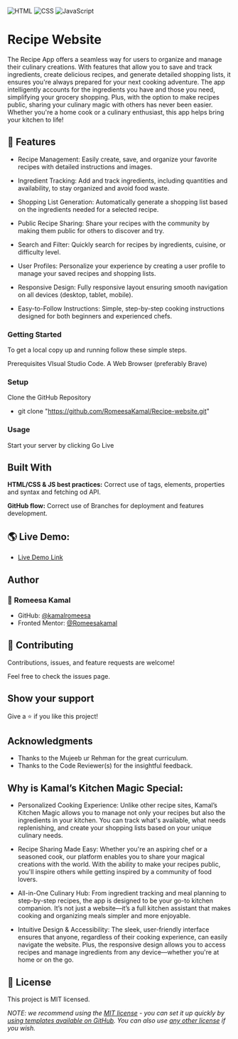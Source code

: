 ![HTML](https://img.shields.io/badge/-HTML-orange) ![CSS](https://img.shields.io/badge/-CSS-blue) ![JavaScript](https://img.shields.io/badge/-JavaScript-yellow)

# Recipe Website

The Recipe App offers a seamless way for users to organize and manage their culinary creations. With features that allow you to save and track ingredients, create delicious recipes, and generate detailed shopping lists, it ensures you're always prepared for your next cooking adventure. The app intelligently accounts for the ingredients you have and those you need, simplifying your grocery shopping. Plus, with the option to make recipes public, sharing your culinary magic with others has never been easier. Whether you're a home cook or a culinary enthusiast, this app helps bring your kitchen to life!

## 🌟 Features

- Recipe Management: Easily create, save, and organize your favorite recipes with detailed instructions and images.

- Ingredient Tracking: Add and track ingredients, including quantities and availability, to stay organized and avoid food waste.

- Shopping List Generation: Automatically generate a shopping list based on the ingredients needed for a selected recipe.

- Public Recipe Sharing: Share your recipes with the community by making them public for others to discover and try.

- Search and Filter: Quickly search for recipes by ingredients, cuisine, or difficulty level.

- User Profiles: Personalize your experience by creating a user profile to manage your saved recipes and shopping lists.

- Responsive Design: Fully responsive layout ensuring smooth navigation on all devices (desktop, tablet, mobile).

- Easy-to-Follow Instructions: Simple, step-by-step cooking instructions designed for both beginners and experienced chefs.

### Getting Started

To get a local copy up and running follow these simple steps.

Prerequisites
VIsual Studio Code.
A Web Browser (preferably Brave)

### Setup

Clone the GitHub Repository

- git clone "https://github.com/RomeesaKamal/Recipe-website.git"

### Usage

Start your server by clicking Go Live

## Built With

**HTML/CSS & JS best practices:** Correct use of tags, elements, properties and syntax and fetching od API.

**GitHub flow:** Correct use of Branches for deployment and features development.

## 🌎 Live Demo:

- [Live Demo Link](romeesakamal.github.io/Recipe-website/)

## Author

### 👤 **Romeesa Kamal**

- GitHub: [@kamalromeesa](https://github.com/RomeesaKamal/)
- Fronted Mentor: [@Romeesakamal](https://www.frontendmentor.io/profile/RomeesaKamal)

## 🤝 Contributing

Contributions, issues, and feature requests are welcome!

Feel free to check the issues page.

## Show your support

Give a ⭐️ if you like this project!

## Acknowledgments

- Thanks to the Mujeeb ur Rehman for the great curriculum.
- Thanks to the Code Reviewer(s) for the insightful feedback.


## Why is Kamal’s Kitchen Magic Special:

- Personalized Cooking Experience: Unlike other recipe sites, Kamal’s Kitchen Magic allows you to manage not only your recipes but also the ingredients in your kitchen. You can track what's available, what needs replenishing, and create your shopping lists based on your unique culinary needs.

- Recipe Sharing Made Easy: Whether you're an aspiring chef or a seasoned cook, our platform enables you to share your magical creations with the world. With the ability to make your recipes public, you'll inspire others while getting inspired by a community of food lovers.

- All-in-One Culinary Hub: From ingredient tracking and meal planning to step-by-step recipes, the app is designed to be your go-to kitchen companion. It’s not just a website—it’s a full kitchen assistant that makes cooking and organizing meals simpler and more enjoyable.

- Intuitive Design & Accessibility: The sleek, user-friendly interface ensures that anyone, regardless of their cooking experience, can easily navigate the website. Plus, the responsive design allows you to access recipes and manage ingredients from any device—whether you're at home or on the go.

## 📝 License

This project is MIT licensed.

_NOTE: we recommend using the [MIT license](https://choosealicense.com/licenses/mit/) - you can set it up quickly by [using templates available on GitHub](https://docs.github.com/en/communities/setting-up-your-project-for-healthy-contributions/adding-a-license-to-a-repository). You can also use [any other license](https://choosealicense.com/licenses/) if you wish._